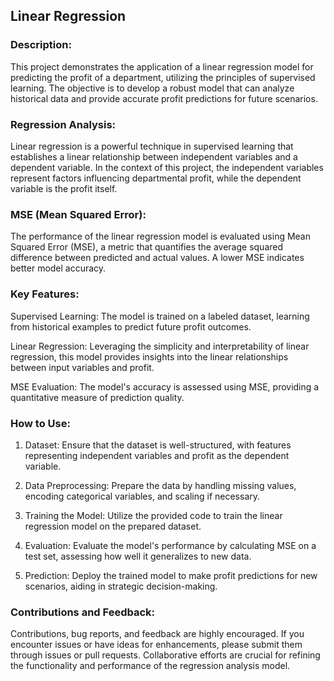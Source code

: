 ## Linear Regression

### Description:

This project demonstrates the application of a linear regression model for predicting the profit of a department, utilizing the principles of supervised learning. The objective is to develop a robust model that can analyze historical data and provide accurate profit predictions for future scenarios.

### Regression Analysis:

Linear regression is a powerful technique in supervised learning that establishes a linear relationship between independent variables and a dependent variable. In the context of this project, the independent variables represent factors influencing departmental profit, while the dependent variable is the profit itself.

### MSE (Mean Squared Error):

The performance of the linear regression model is evaluated using Mean Squared Error (MSE), a metric that quantifies the average squared difference between predicted and actual values. A lower MSE indicates better model accuracy.

### Key Features:

Supervised Learning: The model is trained on a labeled dataset, learning from historical examples to predict future profit outcomes.

Linear Regression: Leveraging the simplicity and interpretability of linear regression, this model provides insights into the linear relationships between input variables and profit.

MSE Evaluation: The model's accuracy is assessed using MSE, providing a quantitative measure of prediction quality.

### How to Use:

1. Dataset: Ensure that the dataset is well-structured, with features representing independent variables and profit as the dependent variable.

2. Data Preprocessing: Prepare the data by handling missing values, encoding categorical variables, and scaling if necessary.

3. Training the Model: Utilize the provided code to train the linear regression model on the prepared dataset.

4. Evaluation: Evaluate the model's performance by calculating MSE on a test set, assessing how well it generalizes to new data.

5. Prediction: Deploy the trained model to make profit predictions for new scenarios, aiding in strategic decision-making.

### Contributions and Feedback:

Contributions, bug reports, and feedback are highly encouraged. If you encounter issues or have ideas for enhancements, please submit them through issues or pull requests. Collaborative efforts are crucial for refining the functionality and performance of the regression analysis model.
